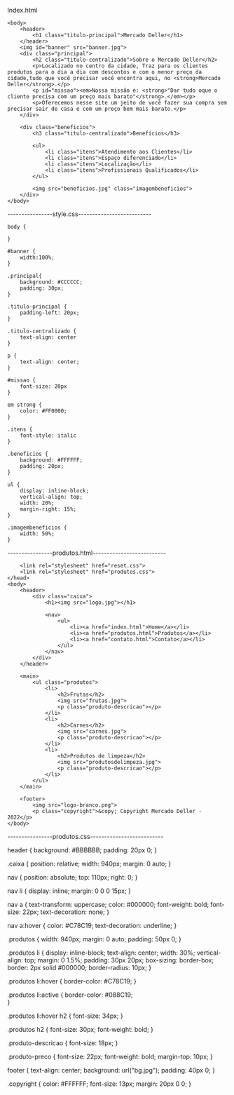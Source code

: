 Index.html

<!DOCTYPE html>
<html lang="pt-br">
	<head>
		<meta charset="UTF-8">
		<title>Mercado Deller</title>
		<link rel="stylesheet" href="style.css">
	</head>

	<body>
		<header>
			<h1 class="titulo-principal">Mercado Deller</h1>
		</header>
		<img id="banner" src="banner.jpg">
		<div class="principal">
			<h2 class="titulo-centralizado">Sobre o Mercado Deller</h2>
            <p>Localizado no centro da cidade, Traz para os clientes produtos para o dia a dia com descontos e com o menor preço da cidade,tudo que você precisar você encontra aqui, no <strong>Mercado Deller</strong>.</p>
            <p id="missao"><em>Nossa missão é: <strong>"Dar tudo oque o cliente precisa com um preço mais barato"</strong>.</em></p>
            <p>Oferecemos nesse site um jeito de você fazer sua compra sem precisar sair de casa e com um preço bem mais barato.</p>
		</div>

		<div class="beneficios">
			<h3 class="titulo-centralizado">Benefícios</h3>

			<ul>
				<li class="itens">Atendimento aos Clientes</li>
				<li class="itens">Espaço diferenciado</li>
				<li class="itens">Localização</li>
				<li class="itens">Profissionais Qualificados</li>
			</ul>

			<img src="beneficios.jpg" class="imagembeneficios">
		</div>
	</body>
</html>

----------------style.css--------------------------


    body {
	
    }
    
    #banner {
        width:100%;
    }
    
    .principal{
        background: #CCCCCC;
        padding: 30px;
    }
    
    .titulo-principal {
        padding-left: 20px;
    }
    
    .titulo-centralizado {
        text-align: center
    }
    
    p {
        text-align: center;
    }
    
    #missao {
        font-size: 20px
    }
    
    em strong {
        color: #FF0000;
    }
    
    .itens {
        font-style: italic
    }
    
    .beneficios {
        background: #FFFFFF;
        padding: 20px;
    }
    
    ul {
        display: inline-block;
        vertical-align: top;
        width: 20%;
        margin-right: 15%;
    }
    
    .imagembeneficios {
        width: 50%;
    }

----------------produtos.html--------------------------
<!DOCTYPE html>
<html>
	<head>
		<meta charset="UTF-8">
		<title>Produtos - Mercado Deller</title>

		<link rel="stylesheet" href="reset.css">
		<link rel="stylesheet" href="produtos.css">
	</head>
	<body>
		<header>
			<div class="caixa">
				<h1><img src="logo.jpg"></h1>

				<nav>
					<ul>
						<li><a href="index.html">Home</a></li>
						<li><a href="produtos.html">Produtos</a></li>
						<li><a href="contato.html">Contato</a></li>
					</ul>
				</nav>
			</div>
		</header>

		<main>
			<ul class="produtos">
				<li>
					<h2>Frutas</h2>
					<img src="frutas.jpg">
					<p class="produto-descricao"></p>
				</li>
				<li>
					<h2>Carnes</h2>
					<img src="carnes.jpg">
					<p class="produto-descricao"></p>
				</li>
				<li>
					<h2>Produtos de limpeza</h2>
					<img src="produtosdelimpeza.jpg">
					<p class="produto-descricao"></p>
				</li>
			</ul>
		</main>

		<footer>
			<img src="logo-branco.png">
			<p class="copyright">&copy; Copyright Mercado Deller - 2022</p>
	</body>
</html>


----------------produtos.css--------------------------

header {
	background: #BBBBBB;
	padding: 20px 0;
}

.caixa {
	position: relative;
	width: 940px;
	margin: 0 auto;
}

nav {
	position: absolute;
	top: 110px;
	right: 0;
}

nav li {
	display: inline;
	margin: 0 0 0 15px;
}

nav a {
	text-transform: uppercase;
	color: #000000;
	font-weight: bold;
	font-size: 22px;
	text-decoration: none;
}

nav a:hover {
	color: #C78C19;
	text-decoration: underline;
}

.produtos {
	width: 940px;
	margin: 0 auto;
	padding: 50px 0;
}

.produtos li {
	display: inline-block;
	text-align: center;
	width: 30%;
	vertical-align: top;
	margin: 0 1.5%;
	padding: 30px 20px;
	box-sizing: border-box;
	border: 2px solid #000000;
	border-radius: 10px;
}

.produtos li:hover {
	border-color: #C78C19;
}

.produtos li:active {
	border-color: #088C19;	
}

.produtos li:hover h2 {
	font-size: 34px;
}

.produtos h2 {
	font-size: 30px;
	font-weight: bold;
}

.produto-descricao {
	font-size: 18px;
}

.produto-preco {
	font-size: 22px;
	font-weight: bold;
	margin-top: 10px;
}

footer {
	text-align: center;
	background: url("bg.jpg");
	padding: 40px 0;
}

.copyright {
	color: #FFFFFF;
	font-size: 13px;
	margin: 20px 0 0;
}
